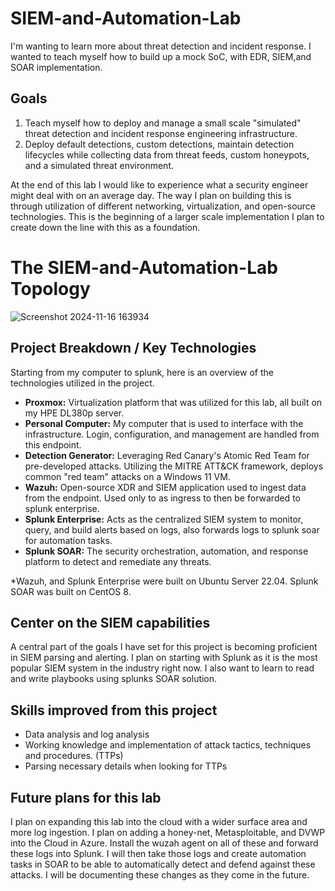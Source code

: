 # SIEM-and-Automation-Lab
I'm wanting to learn more about threat detection and incident response. I wanted to teach myself how to build up a mock SoC, with EDR, SIEM,and SOAR implementation. 

## Goals
  1. Teach myself how to deploy and manage a small scale "simulated" threat detection and incident response engineering infrastructure.
  2. Deploy default detections, custom detections, maintain detection lifecycles while collecting data from threat feeds, custom honeypots, and a simulated threat environment.

At the end of this lab I would like to experience what a security engineer might deal with on an average day. The way I plan on building this is through utilization of different networking, virtualization, and open-source technologies. This is the beginning of a larger scale implementation I plan to create down the line with this as a foundation.

# The SIEM-and-Automation-Lab Topology
![Screenshot 2024-11-16 163934](https://github.com/user-attachments/assets/b8e2342c-e1d0-4bf6-8f1d-2901c2b2f49d)


## Project Breakdown / Key Technologies
Starting from my computer to splunk, here is an overview of the technologies utilized in the project.
  - **Proxmox:** Virtualization platform that was utilized for this lab, all built on my HPE DL380p server.
  - **Personal Computer:** My computer that is used to interface with the infrastructure. Login, configuration, and management are handled from this endpoint.
  - **Detection Generator:** Leveraging Red Canary's Atomic Red Team for pre-developed attacks. Utilizing the MITRE ATT&CK framework, deploys common "red team" attacks on a Windows 11 VM.
  - **Wazuh:** Open-source XDR and SIEM application used to ingest data from the endpoint. Used only to as ingress to then be forwarded to splunk enterprise.
  - **Splunk Enterprise:** Acts as the centralized SIEM system to monitor, query, and build alerts based on logs, also forwards logs to splunk soar for automation tasks.
  - **Splunk SOAR:** The security orchestration, automation, and response platform to detect and remediate any threats.

*Wazuh, and Splunk Enterprise were built on Ubuntu Server 22.04. Splunk SOAR was built on CentOS 8.


## Center on the SIEM capabilities
A central part of the goals I have set for this project is becoming proficient in SIEM parsing and alerting. I plan on starting with Splunk as it is the most popular SIEM system in the industry right now. I also want to learn to read and write playbooks using splunks SOAR solution. 


## Skills improved from this project
  - Data analysis and log analysis
  - Working knowledge and implementation of attack tactics, techniques and procedures. (TTPs)
  - Parsing necessary details when looking for TTPs

## Future plans for this lab
I plan on expanding this lab into the cloud with a wider surface area and more log ingestion. I plan on adding a honey-net, Metasploitable, and DVWP into the Cloud in Azure. Install the wuzah agent on all of these and forward these logs into Splunk. I will then take those logs and create automation tasks in SOAR to be able to automatically detect and defend against these attacks. I will be documenting these changes as they come in the future.
